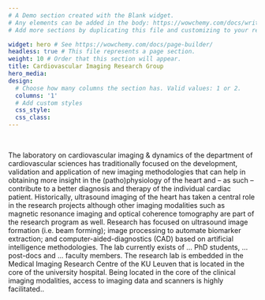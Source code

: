 ```yaml
---
# A Demo section created with the Blank widget.
# Any elements can be added in the body: https://wowchemy.com/docs/writing-markdown-latex/
# Add more sections by duplicating this file and customizing to your requirements.

widget: hero # See https://wowchemy.com/docs/page-builder/
headless: true # This file represents a page section.
weight: 10 # Order that this section will appear.
title: Cardiovascular Imaging Research Group
hero_media:
design:
  # Choose how many columns the section has. Valid values: 1 or 2.
  columns: '1'
  # Add custom styles
  css_style:
  css_class:
---
```


<br>

The laboratory on cardiovascular imaging & dynamics of the department of cardiovascular sciences has traditionally focused on the development, validation and application of new imaging methodologies that can help in obtaining more insight in the (patho)physiology of the heart and – as such – contribute to a better diagnosis and therapy of the individual cardiac patient. Historically, ultrasound imaging of the heart has taken a central role in the research projects although other imaging modalities such as magnetic resonance imaging and optical coherence tomography are part of the research program as well. Research has focused on ultrasound image formation (i.e. beam forming); image processing to automate biomarker extraction; and computer-aided-diagnostics (CAD) based on artificial intelligence methodologies. The lab currently exists of ... PhD students, ... post-docs and ... faculty members. The research lab is embedded in the Medical Imaging Research Centre of the KU Leuven that is located in the core of the university hospital. Being located in the core of the clinical imaging modalities, access to imaging data and scanners is highly facilitated..
